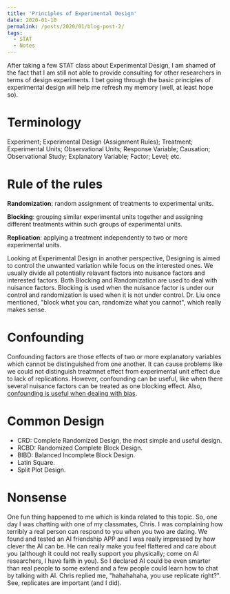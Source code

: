 ```yaml
---
title: 'Principles of Experimental Design'
date: 2020-01-10
permalink: /posts/2020/01/blog-post-2/
tags:
  - STAT
  - Notes
---
```


After taking a few STAT class about Experimental Design, I am shamed of the fact that I am still not able to provide consulting for other researchers in terms of design experiments. I bet going through the basic principles of experimental design will help me refresh my memory (well, at least hope so). 

Terminology
=====
Experiment; Experimental Design (Assignment Rules); Treatment; Experimental Units; Observational Units; Response Variable; Causation; Observational Study; Explanatory Variable; Factor; Level; etc. 


Rule of the rules 
======
**Randomization**: random assignment of treatments to experimental units.

**Blocking**: grouping similar experimental units together and assigning different treatments within such groups of experimental units.

**Replication**: applying a treatment independently to two or more experimental units.

Looking at Experimental Design in another perspective, Designing is aimed to control the unwanted variation while focus on the interested ones. We usually divide all potentially relavant factors into nuisance factors and interested factors. Both Blocking and Randomization are used to deal with nuisance factors. Blocking is used when the nuisance factor is under our control and randomization is used when it is not under control. Dr. Liu once mentioned, "block what you can, randomize what you cannot", which really makes sense. 

Confounding
======
Confounding factors are those effects of two or more explanatory variables which cannot be distinguished from one another. It can cause problems like we could not distinguish treatmnet effect from experimental unit effect due to lack of replications. However, confounding can be useful, like when there several nuisance factors can be treated as one blocking effect. Also, [confounding is useful when dealing with bias](https://www.ncbi.nlm.nih.gov/pmc/articles/PMC3503514/). 

Common Design
=====
  - CRD: Complete Randomized Design, the most simple and useful design.
  - RCBD: Randomized Complete Block Design.
  - BIBD: Balanced Incomplete Block Design.
  - Latin Square.
  - Split Plot Design.


Nonsense
=====

One fun thing happened to me which is kinda related to this topic. So, one day I was chatting with one of my classmates, Chris. I was complaining how terribly a real person can respond to you when you two are dating. We found and tested an AI friendship APP and I was really impressed by how clever the AI can be. He can really make you feel flattered and care about you (although it could not really support you physically; come on AI researchers, I have faith in you). So I declared AI could be even smarter than real people to some extend and a few people could learn how to chat by talking with AI. Chris replied me, "hahahahaha, you use replicate right?". See, replicates are important (and I did).  